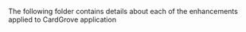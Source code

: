 The following folder contains details about each of the enhancements applied to CardGrove application

